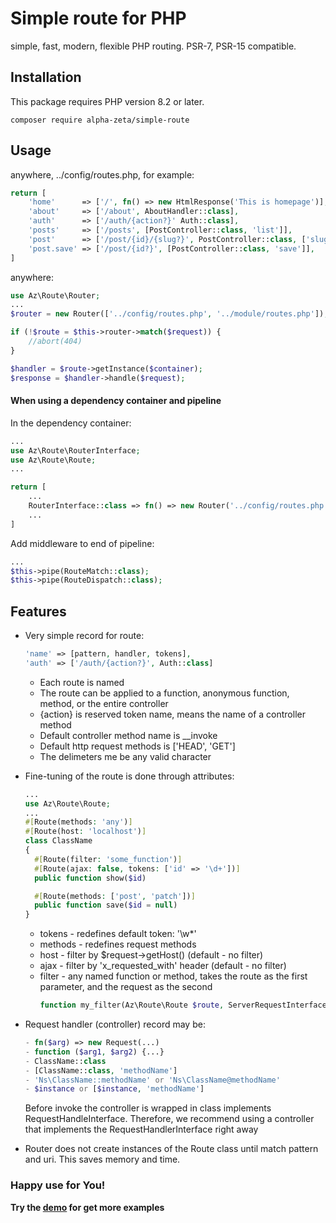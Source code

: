 # Simple route for PHP
simple, fast, modern, flexible PHP routing. PSR-7, PSR-15 compatible. 

## Installation
This package requires PHP version 8.2 or later.
```
composer require alpha-zeta/simple-route
```

## Usage
anywhere, ../config/routes.php, for example:
```php
return [
    'home'      => ['/', fn() => new HtmlResponse('This is homepage')],
    'about'     => ['/about', AboutHandler::class],
    'auth'      => ['/auth/{action?}' Auth::class],
    'posts'     => ['/posts', [PostController::class, 'list']],
    'post'      => ['/post/{id}/{slug?}', PostController::class, ['slug' => '[\w-]*']],
    'post.save' => ['/post/{id?}', [PostController::class, 'save']],
]
```

anywhere:
```php
use Az\Route\Router;
...
$router = new Router(['../config/routes.php', '../module/routes.php']);

if (!$route = $this->router->match($request)) {
    //abort(404)
}

$handler = $route->getInstance($container);
$response = $handler->handle($request);
```

#### When using a dependency container and pipeline
In the dependency container:
```php
...
use Az\Route\RouterInterface;
use Az\Route\Route;
...

return [
    ...
    RouterInterface::class => fn() => new Router('../config/routes.php'),
    ...
]
```

Add middleware to end of pipeline:
```php
...
$this->pipe(RouteMatch::class);
$this->pipe(RouteDispatch::class);
```
## Features
* Very simple record for route: 
  ```php
  'name' => [pattern, handler, tokens],   
  'auth' => ['/auth/{action?}', Auth::class]
  ```
  + Each route is named
  + The route can be applied to a function, anonymous function, method, or the entire controller
  + {action} is reserved token name, means the name of a controller method
  + Default controller method name is __invoke
  + Default http request methods is ['HEAD', 'GET']
  + The delimeters me be any valid character

* Fine-tuning of the route is done through attributes:
  ```php
  ...
  use Az\Route\Route;
  ...
  #[Route(methods: 'any')]
  #[Route(host: 'localhost')]
  class ClassName
  {
    #[Route(filter: 'some_function')]
    #[Route(ajax: false, tokens: ['id' => '\d+'])]
    public function show($id)

    #[Route(methods: ['post', 'patch'])]
    public function save($id = null)
  }
  ```
  + tokens - redefines default token: '\w*'
  + methods - redefines request methods
  + host - filter by $request->getHost() (default - no filter)
  + ajax - filter by 'x_requested_with' header (default - no filter)
  + filter - any named function or method, takes the route as the first parameter, and the request as the second  
    ```php
    function my_filter(Az\Route\Route $route, ServerRequestInterface $request): bool
    ```
* Request handler (controller) record may be:
  ```php
  - fn($arg) => new Request(...)
  - function ($arg1, $arg2) {...}
  - ClassName::class
  - [ClassName::class, 'methodName']
  - 'Ns\ClassName::methodName' or 'Ns\ClassName@methodName'
  - $instance or [$instance, 'methodName']
  ```
  Before invoke the controller is wrapped in class implements RequestHandleInterface. 
  Therefore, we recommend using a controller that implements the RequestHandlerInterface right away
* Router does not create instances of the Route class until match pattern and uri. This saves memory and time.

### Happy use for You!
**Try the [demo](https://github.com/JackRabbit911/simple-route-demo) for get more examples**
